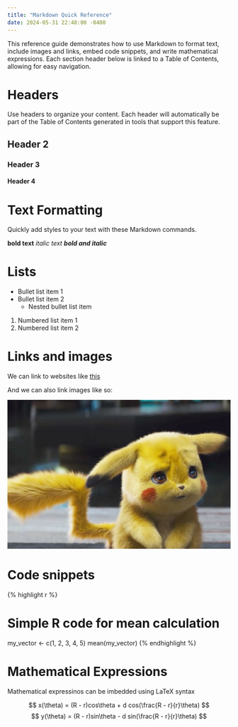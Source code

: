 ```yaml
---
title: "Markdown Quick Reference"
date: 2024-05-31 22:48:00 -0400
---
```


This reference guide demonstrates how to use Markdown to format text, include images and links, embed code snippets, and write mathematical expressions. Each section header below is linked to a Table of Contents, allowing for easy navigation.

# Headers

Use headers to organize your content. Each header will automatically be part of the Table of Contents generated in tools that support this feature.

## Header 2
### Header 3
#### Header 4

# Text Formatting

Quickly add styles to your text with these Markdown commands.

**bold text**
_italic text_
**_bold and italic_**

# Lists

- Bullet list item 1
- Bullet list item 2
  - Nested bullet list item

1. Numbered list item 1
2. Numbered list item 2

# Links and images

We can link to websites like [this]((https://sop.route1.io/))

And we can also link images like so:

![Detective Pikachu frowning](images/detectivepikachu.jpg)

# Code snippets

{% highlight r %}
# Simple R code for mean calculation
my_vector <- c(1, 2, 3, 4, 5)
mean(my_vector)
{% endhighlight %}

# Mathematical Expressions

Mathematical expressinos can be imbedded using LaTeX syntax

$$ x(\theta) = (R - r)cos\theta + d cos(\frac{R - r}{r}\theta) $$
$$ y(\theta) = (R - r)sin\theta - d sin(\frac{R - r}{r}\theta) $$